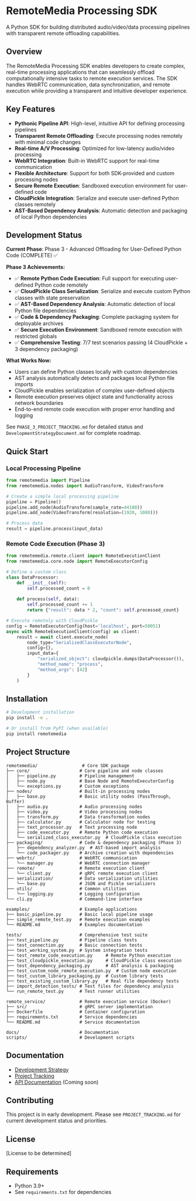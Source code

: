 # RemoteMedia Processing SDK

A Python SDK for building distributed audio/video/data processing pipelines with transparent remote offloading capabilities.

## Overview

The RemoteMedia Processing SDK enables developers to create complex, real-time processing applications that can seamlessly offload computationally intensive tasks to remote execution services. The SDK handles WebRTC communication, data synchronization, and remote execution while providing a transparent and intuitive developer experience.

## Key Features

- **Pythonic Pipeline API**: High-level, intuitive API for defining processing pipelines
- **Transparent Remote Offloading**: Execute processing nodes remotely with minimal code changes
- **Real-time A/V Processing**: Optimized for low-latency audio/video processing
- **WebRTC Integration**: Built-in WebRTC support for real-time communication
- **Flexible Architecture**: Support for both SDK-provided and custom processing nodes
- **Secure Remote Execution**: Sandboxed execution environment for user-defined code
- **CloudPickle Integration**: Serialize and execute user-defined Python classes remotely
- **AST-Based Dependency Analysis**: Automatic detection and packaging of local Python dependencies

## Development Status

**Current Phase**: Phase 3 - Advanced Offloading for User-Defined Python Code (COMPLETE) ✅

**Phase 3 Achievements:**
- ✅ **Remote Python Code Execution**: Full support for executing user-defined Python code remotely
- ✅ **CloudPickle Class Serialization**: Serialize and execute custom Python classes with state preservation
- ✅ **AST-Based Dependency Analysis**: Automatic detection of local Python file dependencies
- ✅ **Code & Dependency Packaging**: Complete packaging system for deployable archives
- ✅ **Secure Execution Environment**: Sandboxed remote execution with restricted globals
- ✅ **Comprehensive Testing**: 7/7 test scenarios passing (4 CloudPickle + 3 dependency packaging)

**What Works Now:**
- Users can define Python classes locally with custom dependencies
- AST analysis automatically detects and packages local Python file imports
- CloudPickle enables serialization of complex user-defined objects
- Remote execution preserves object state and functionality across network boundaries
- End-to-end remote code execution with proper error handling and logging

See `PHASE_3_PROJECT_TRACKING.md` for detailed status and `DevelopmentStrategyDocument.md` for complete roadmap.

## Quick Start

### Local Processing Pipeline
```python
from remotemedia import Pipeline
from remotemedia.nodes import AudioTransform, VideoTransform

# Create a simple local processing pipeline
pipeline = Pipeline()
pipeline.add_node(AudioTransform(sample_rate=44100))
pipeline.add_node(VideoTransform(resolution=(1920, 1080)))

# Process data
result = pipeline.process(input_data)
```

### Remote Code Execution (Phase 3)
```python
from remotemedia.remote.client import RemoteExecutionClient
from remotemedia.core.node import RemoteExecutorConfig

# Define a custom class
class DataProcessor:
    def __init__(self):
        self.processed_count = 0
    
    def process(self, data):
        self.processed_count += 1
        return {"result": data * 2, "count": self.processed_count}

# Execute remotely with CloudPickle
config = RemoteExecutorConfig(host='localhost', port=50051)
async with RemoteExecutionClient(config) as client:
    result = await client.execute_node(
        node_type="SerializedClassExecutorNode",
        config={},
        input_data={
            "serialized_object": cloudpickle.dumps(DataProcessor()),
            "method_name": "process",
            "method_args": [42]
        }
    )
```

## Installation

```bash
# Development installation
pip install -e .

# Or install from PyPI (when available)
pip install remotemedia
```

## Project Structure

```
remotemedia/                 # Core SDK package
├── core/                   # Core pipeline and node classes
│   ├── pipeline.py         # Pipeline management
│   ├── node.py             # Base Node and RemoteExecutorConfig
│   └── exceptions.py       # Custom exceptions
├── nodes/                  # Built-in processing nodes
│   ├── base.py             # Basic utility nodes (PassThrough, Buffer)
│   ├── audio.py            # Audio processing nodes
│   ├── video.py            # Video processing nodes
│   ├── transform.py        # Data transformation nodes
│   ├── calculator.py       # Calculator node for testing
│   ├── text_processor.py   # Text processing node
│   ├── code_executor.py    # Remote Python code execution
│   └── serialized_class_executor.py  # CloudPickle class execution
├── packaging/              # Code & dependency packaging (Phase 3)
│   ├── dependency_analyzer.py  # AST-based import analysis
│   └── code_packager.py    # Archive creation with dependencies
├── webrtc/                 # WebRTC communication
│   └── manager.py          # WebRTC connection manager
├── remote/                 # Remote execution client
│   └── client.py           # gRPC remote execution client
├── serialization/          # Data serialization utilities
│   └── base.py             # JSON and Pickle serializers
├── utils/                  # Common utilities
│   └── logging.py          # Logging configuration
└── cli.py                  # Command-line interface

examples/                   # Example applications
├── basic_pipeline.py       # Basic local pipeline usage
├── simple_remote_test.py   # Remote execution examples
└── README.md               # Examples documentation

tests/                      # Comprehensive test suite
├── test_pipeline.py        # Pipeline class tests
├── test_connection.py      # Basic connection tests
├── test_working_system.py  # System integration tests
├── test_remote_code_execution.py     # Remote Python execution
├── test_cloudpickle_execution.py     # CloudPickle class execution
├── test_dependency_packaging.py      # AST analysis & packaging
├── test_custom_node_remote_execution.py  # Custom node execution
├── test_custom_library_packaging.py  # Custom library tests
├── test_existing_custom_library.py   # Real file dependency tests
├── import_detection_tests/ # Test files for dependency analysis
└── run_remote_test.py      # Test runner utilities

remote_service/             # Remote execution service (Docker)
├── src/                    # gRPC server implementation
├── Dockerfile              # Container configuration
├── requirements.txt        # Service dependencies
└── README.md               # Service documentation

docs/                       # Documentation
scripts/                    # Development scripts
```

## Documentation

- [Development Strategy](DevelopmentStrategyDocument.md)
- [Project Tracking](PROJECT_TRACKING.md)
- [API Documentation](docs/) (Coming soon)

## Contributing

This project is in early development. Please see `PROJECT_TRACKING.md` for current development status and priorities.

## License

[License to be determined]

## Requirements

- Python 3.9+
- See `requirements.txt` for dependencies 